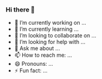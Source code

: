 ### Hi there 👋

- 🔭 I’m currently working on ...
- 🌱 I’m currently learning ...
- 👯 I’m looking to collaborate on ...
- 🤔 I’m looking for help with ...
- 💬 Ask me about ...
- 📫 How to reach me: ...
- 😄 Pronouns: ...
- ⚡ Fun fact: ...

<!--
**MrIceHavoc/MrIceHavoc** is a ✨ _special_ ✨ repository because its `README.md` (this file) appears on your GitHub profile.
-->
